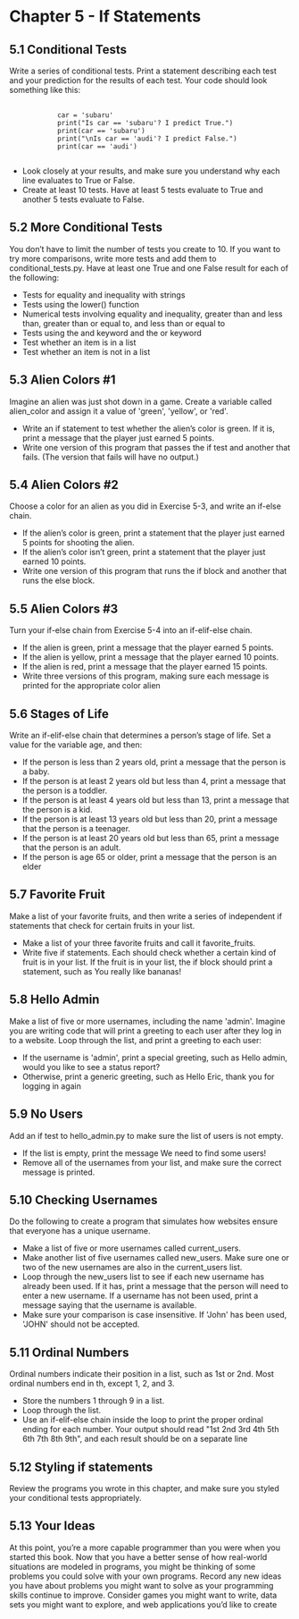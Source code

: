 <h1>Chapter 5 - If Statements</h1>

<h2>5.1 Conditional Tests</h2>
<p>
    Write a series of conditional tests. Print a statement
    describing each test and your prediction for the results of each test. Your code
    should look something like this:
<pre>
        <code>
            car = 'subaru'
            print("Is car == 'subaru'? I predict True.")
            print(car == 'subaru')
            print("\nIs car == 'audi'? I predict False.")
            print(car == 'audi')
        </code>
</pre>
<ul>
    <li>
        Look closely at your results, and make sure you understand why each line
        evaluates to True or False.
    </li>
    <li>
        Create at least 10 tests. Have at least 5 tests evaluate to True and another
        5 tests evaluate to False.
    </li>
</ul>
</p>

<h2>5.2 More Conditional Tests</h2>
<p>
    You don’t have to limit the number of tests you
    create to 10. If you want to try more comparisons, write more tests and add
    them to conditional_tests.py. Have at least one True and one False result for
    each of the following:
    <ul>
        <li>
            Tests for equality and inequality with strings
        </li>
        <li>
            Tests using the lower() function
        </li>
        <li>
            Numerical tests involving equality and inequality, greater than and 
            less than, greater than or equal to, and less than or equal to
        </li>
        <li>
            Tests using the and keyword and the or keyword
        </li>
        <li>
            Test whether an item is in a list
        </li>
        <li>
            Test whether an item is not in a list
        </li>
    </ul>
</p>

<h2>5.3 Alien Colors #1</h2>
<p>
    Imagine an alien was just shot down in a game. Create a
    variable called alien_color and assign it a value of 'green', 'yellow', or 'red'.
<ul>
    <li>
        Write an if statement to test whether the alien’s color is green. If it is, print
        a message that the player just earned 5 points.
    </li>
    <li>
        Write one version of this program that passes the if test and another that
        fails. (The version that fails will have no output.)
    </li>
</ul>
</p>

<h2>5.4 Alien Colors #2</h2>
<p>
    Choose a color for an alien as you did in Exercise 5-3, and
    write an if-else chain.
<ul>
    <li>
        If the alien’s color is green, print a statement that the player just earned
        5 points for shooting the alien.
    </li>
    <li>
        If the alien’s color isn’t green, print a statement that the player just earned
        10 points.
    </li>
    <li>
        Write one version of this program that runs the if block and another that
        runs the else block.
    </li>
</ul>
</p>

<h2>5.5 Alien Colors #3</h2>
<p>
    Turn your if-else chain from Exercise 5-4 into an if-elif-else chain.
<ul>
    <li>
        If the alien is green, print a message that the player earned 5 points.
    </li>
    <li>
        If the alien is yellow, print a message that the player earned 10 points.
    </li>
    <li>
        If the alien is red, print a message that the player earned 15 points.
    </li>
    <li>
        Write three versions of this program, making sure each message is printed
        for the appropriate color alien
    </li>
</ul>
</p>

<h2>5.6 Stages of Life</h2>
<p>
    Write an if-elif-else chain that determines a person’s
    stage of life. Set a value for the variable age, and then:
<ul>
    <li>
        If the person is less than 2 years old, print a message that the person is
        a baby.
    </li>
    <li>
        If the person is at least 2 years old but less than 4, print a message that
        the person is a toddler.
    </li>
    <li>
        If the person is at least 4 years old but less than 13, print a message that
        the person is a kid.
    </li>
    <li>
        If the person is at least 13 years old but less than 20, print a message that
        the person is a teenager.
    </li>
    <li>
        If the person is at least 20 years old but less than 65, print a message that
        the person is an adult.
    </li>
    <li>
        If the person is age 65 or older, print a message that the person is an
        elder
    </li>
</ul>
</p>

<h2>5.7 Favorite Fruit</h2>
<p>
    Make a list of your favorite fruits, and then write a series of 
    independent if statements that check for certain fruits in your list. 
    <ul>
        <li>
            Make a list of your three favorite fruits and call it favorite_fruits.
        </li>
        <li>
            Write five if statements. Each should check whether a certain kind of fruit 
            is in your list. If the fruit is in your list, the if block should print a statement, 
            such as You really like bananas!
        </li>
    </ul>
</p>

<h2>5.8 Hello Admin</h2>
<p>
    Make a list of five or more usernames, including the name
    'admin'. Imagine you are writing code that will print a greeting to each user
    after they log in to a website. Loop through the list, and print a greeting to
    each user:
<ul>
    <li>
        If the username is 'admin', print a special greeting, such as Hello admin,
        would you like to see a status report?
    </li>
    <li>
        Otherwise, print a generic greeting, such as Hello Eric, thank you for logging in again
    </li>
</ul>
</p>

<h2>5.9 No Users</h2>
<p>
    Add an if test to hello_admin.py to make sure the list of users is
    not empty.
<ul>
    <li>
        If the list is empty, print the message We need to find some users!
    </li>
    <li>
        Remove all of the usernames from your list, and make sure the correct
        message is printed.
    </li>
</ul>
</p>

<h2>5.10 Checking Usernames</h2>
<p>
    Do the following to create a program that simulates
    how websites ensure that everyone has a unique username.
<ul>
    <li>
        Make a list of five or more usernames called current_users.
    </li>
    <li>
        Make another list of five usernames called new_users. Make sure one or
        two of the new usernames are also in the current_users list.
    </li>
    <li>
        Loop through the new_users list to see if each new username has already
        been used. If it has, print a message that the person will need to enter a
        new username. If a username has not been used, print a message saying
        that the username is available.
    </li>
    <li>
        Make sure your comparison is case insensitive. If 'John' has been used,
        'JOHN' should not be accepted.
    </li>
</ul>
</p>

<h2>5.11 Ordinal Numbers</h2>
<p>
    Ordinal numbers indicate their position in a list, such
    as 1st or 2nd. Most ordinal numbers end in th, except 1, 2, and 3.
<ul>
    <li>
        Store the numbers 1 through 9 in a list.
    </li>
    <li>
        Loop through the list.
    </li>
    <li>
        Use an if-elif-else chain inside the loop to print the proper ordinal ending for each number. Your output should
        read "1st 2nd 3rd 4th 5th 6th
        7th 8th 9th", and each result should be on a separate line
    </li>
</ul>
</p>

<h2>5.12 Styling if statements</h2>
<p>
    Review the programs you wrote in this chapter, and
    make sure you styled your conditional tests appropriately.
</p>

<h2>5.13 Your Ideas</h2>
<p>
    At this point, you’re a more capable programmer than you
    were when you started this book. Now that you have a better sense of how
    real-world situations are modeled in programs, you might be thinking of some
    problems you could solve with your own programs. Record any new ideas you
    have about problems you might want to solve as your programming skills continue to improve. Consider games you might
    want to write, data sets you might
    want to explore, and web applications you’d like to create
</p>